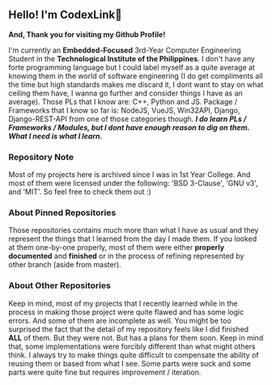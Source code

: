 ## Hello! I'm CodexLink👋
 **And, Thank you for visiting my Github Profile!**

I'm currently an **Embedded-Focused** 3rd-Year Computer Engineering Student in the **Technological Institute of the Philippines**. I don't have any forte programming language but I could label myself as a quite average at knowing them in the world of software engineering (I do get compliments all the time but high standards makes me discard it, I dont want to stay on what ceiling them have, I wanna go further and consider things I have as an average). Those PLs that I know are: C++, Python and JS. Package / Frameworks that I know so far is: NodeJS, VueJS, Win32API, Django, Django-REST-API from one of those categories though. ***I do learn PLs / Frameworks / Modules, but I dont have enough reason to dig on them. What I need is what I learn.***

### Repository Note
Most of my projects here is archived since I was in 1st Year College. And most of them were licensed under the following: 'BSD 3-Clause', 'GNU v3', and 'MIT'. So feel free to check them out :)

### About Pinned Repositories 
Those repositories contains much more than what I have as usual and they represent the things that I learned from the day I made them. If you looked at them one-by-one properly, most of them were either **properly documented** and **finished** or in the process of refining represented by other branch (aside from master).

### About Other Repositories
Keep in mind, most of my projects that I recently learned while in the process in making those project were quite flawed and has some logic errors. And some of them are incomplete as well. You might be too surprised the fact that the detail of my repository feels like I did finished **ALL** of them. But they were not. But has a plans for them soon. Keep in mind that, some implementations were forcibly different than what might others think. I always try to make things quite difficult to compensate the ability of reusing them or based from what I see. Some parts were suck and some parts were quite fine but requires improvement / iteration.

<!--
**CodexLink/CodexLink** is a ✨ _special_ ✨ repository because its `README.md` (this file) appears on your GitHub profile.

Here are some ideas to get you started:

- 🔭 I’m currently working on ...
- 🌱 I’m currently learning ...
- 👯 I’m looking to collaborate on ...
- 🤔 I’m looking for help with ...
- 💬 Ask me about ...
- 📫 How to reach me: ...
- 😄 Pronouns: ...
- ⚡ Fun fact: ...
-->

